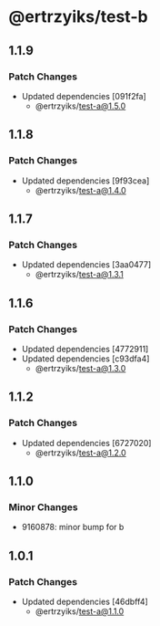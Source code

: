 # @ertrzyiks/test-b

## 1.1.9

### Patch Changes

- Updated dependencies [091f2fa]
  - @ertrzyiks/test-a@1.5.0

## 1.1.8

### Patch Changes

- Updated dependencies [9f93cea]
  - @ertrzyiks/test-a@1.4.0

## 1.1.7

### Patch Changes

- Updated dependencies [3aa0477]
  - @ertrzyiks/test-a@1.3.1

## 1.1.6

### Patch Changes

- Updated dependencies [4772911]
- Updated dependencies [c93dfa4]
  - @ertrzyiks/test-a@1.3.0

## 1.1.2

### Patch Changes

- Updated dependencies [6727020]
  - @ertrzyiks/test-a@1.2.0

## 1.1.0

### Minor Changes

- 9160878: minor bump for b

## 1.0.1

### Patch Changes

- Updated dependencies [46dbff4]
  - @ertrzyiks/test-a@1.1.0
